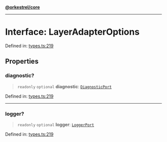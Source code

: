 [**@orkestrel/core**](../index.md)

***

# Interface: LayerAdapterOptions

Defined in: [types.ts:219](https://github.com/orkestrel/core/blob/240d6e1612057b96fd3fc03e1415fe3917a0f212/src/types.ts#L219)

## Properties

### diagnostic?

> `readonly` `optional` **diagnostic**: [`DiagnosticPort`](DiagnosticPort.md)

Defined in: [types.ts:219](https://github.com/orkestrel/core/blob/240d6e1612057b96fd3fc03e1415fe3917a0f212/src/types.ts#L219)

***

### logger?

> `readonly` `optional` **logger**: [`LoggerPort`](LoggerPort.md)

Defined in: [types.ts:219](https://github.com/orkestrel/core/blob/240d6e1612057b96fd3fc03e1415fe3917a0f212/src/types.ts#L219)
